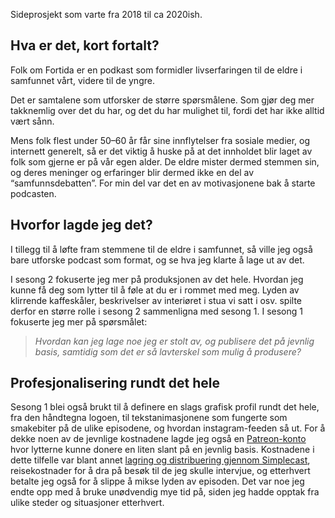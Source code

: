 Sideprosjekt som varte fra 2018 til ca 2020ish. 

## Hva er det, kort fortalt?

Folk om Fortida er en podkast som formidler livserfaringen til de eldre i samfunnet vårt, videre til de yngre.

Det er samtalene som utforsker de større spørsmålene. Som gjør deg mer takknemlig over det du har, og det du har mulighet til, fordi det har ikke alltid vært sånn.

Mens folk flest under 50–60 år får sine innflytelser fra sosiale medier, og internett generelt, så er det viktig å huske på at det innholdet blir laget av folk som gjerne er på vår egen alder. De eldre mister dermed stemmen sin, og deres meninger og erfaringer blir dermed ikke en del av “samfunnsdebatten”. For min del var det en av motivasjonene bak å starte podcasten. 

## Hvorfor lagde jeg det?

I tillegg til å løfte fram stemmene til de eldre i samfunnet, så ville jeg også bare utforske podcast som format, og se hva jeg klarte å lage ut av det.

I sesong 2 fokuserte jeg mer på produksjonen av det hele. Hvordan jeg kunne få deg som lytter til å føle at du er i rommet med meg. Lyden av klirrende kaffeskåler, beskrivelser av interiøret i stua vi satt i osv. spilte derfor en større rolle i sesong 2 sammenligna med sesong 1. I sesong 1 fokuserte jeg mer på spørsmålet:

>*Hvordan kan jeg lage noe jeg er stolt av, og publisere det på jevnlig basis, samtidig som det er så lavterskel som mulig å produsere?*

## Profesjonalisering rundt det hele

Sesong 1 blei også brukt til å definere en slags grafisk profil rundt det hele, fra den håndtegna logoen, til tekstanimasjonene som fungerte som smakebiter på de ulike episodene, og hvordan instagram-feeden så ut. For å dekke noen av de jevnlige kostnadene lagde jeg også en [Patreon-konto](https://www.patreon.com/folkomfortida) hvor lytterne kunne donere en liten slant på en jevnlig basis. Kostnadene i dette tilfelle var blant annet [lagring og distribuering gjennom Simplecast](https://www.simplecast.com/), reisekostnader for å dra på besøk til de jeg skulle intervjue, og etterhvert betalte jeg også for å slippe å mikse lyden av episoden. Det var noe jeg endte opp med å bruke unødvendig mye tid på, siden jeg hadde opptak fra ulike steder og situasjoner etterhvert. 